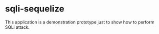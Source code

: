 # sqli-sequelize
This application is a demonstration prototype just to show how to perform SQLi attack.

